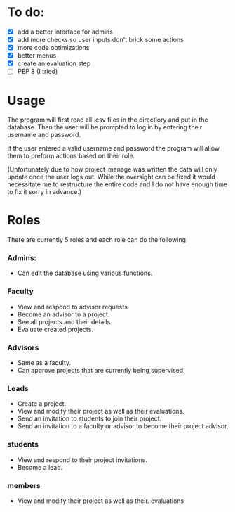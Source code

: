 # To do:
- [x] add a better interface for admins
- [x] add more checks so user inputs don't brick some actions
- [x] more code optimizations
- [x] better menus
- [x] create an evaluation step
- [ ] PEP 8 (I tried)

# Usage
The program will first read all .csv files in the directiory and put in 
the database.
Then the user will be prompted to log in by
entering their username and password.

If the user entered a valid username and password the program will allow them
to preform actions based on their role.


(Unfortunately due to how project_manage was written the data will
only update once the user logs out. While the oversight can be fixed
it would necessitate me to restructure the entire code and I do not have
enough time to fix it sorry in advance.)

# Roles
There are currently 5 roles and each role can do the following

### Admins:

- Can edit the database using various functions.


### Faculty

- View and respond to advisor requests.
- Become an advisor to a project.
- See all projects and their details.
- Evaluate created projects.
### Advisors

- Same as a faculty.
- Can approve projects that are currently being supervised.
### Leads

- Create a project.
- View and modify their project as well as their
evaluations.
- Send an invitation to students to join their project.
- Send an invitation to a faculty or advisor to become their project advisor.


### students

- View and respond to their project invitations.
- Become a lead.

### members

- View and modify their project as well as their.
evaluations


